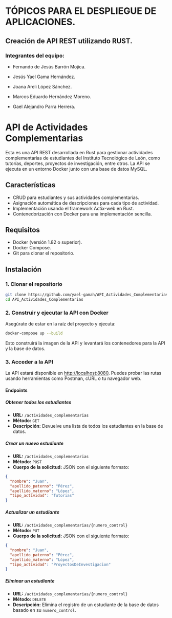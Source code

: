 # TÓPICOS PARA EL DESPLIEGUE DE APLICACIONES.

## Creación de API REST utilizando RUST.

### Integrantes del equipo:

- Fernando de Jesús Barrón Mojica.

- Jesús Yael Gama Hernández.

- Joana Areli López Sánchez.

- Marcos Eduardo Hernández Moreno.

- Gael Alejandro Parra Herrera.

# API de Actividades Complementarias

Esta es una API REST desarrollada en Rust para gestionar actividades complementarias de estudiantes del Instituto Tecnológico de León, como tutorías, deportes, proyectos de investigación, entre otros. La API se ejecuta en un entorno Docker junto con una base de datos MySQL.

## Características

- CRUD para estudiantes y sus actividades complementarias.
- Asignación automática de descripciones para cada tipo de actividad.
- Implementación usando el framework Actix-web en Rust.
- Contenedorización con Docker para una implementación sencilla.

## Requisitos

- Docker (versión 1.82 o superior).
- Docker Compose.
- Git para clonar el repositorio.

## Instalación

### 1. Clonar el repositorio

   ```bash
   git clone https://github.com/yael-gamah/API_Actividades_Complementarias.git
   cd API_Actividades_Complementarias
  ```
### 2. Construir y ejecutar la API con Docker

Asegúrate de estar en la raíz del proyecto y ejecuta:

```bash
docker-compose up --build
```
Esto construirá la imagen de la API y levantará los contenedores para la API y la base de datos.

### 3. Acceder a la API

La API estará disponible en [http://localhost:8080](http://localhost:5050). Puedes probar las rutas usando herramientas como Postman, cURL o tu navegador web.

#### Endpoints

##### Obtener todos los estudiantes
- **URL:** `/actividades_complementarias`
- **Método:** `GET`
- **Descripción:** Devuelve una lista de todos los estudiantes en la base de datos.

##### Crear un nuevo estudiante
- **URL:** `/actividades_complementarias`
- **Método:** `POST`
- **Cuerpo de la solicitud:** JSON con el siguiente formato:

```json
{
  "nombre": "Juan",
  "apellido_paterno": "Pérez",
  "apellido_materno": "López",
  "tipo_actividad": "Tutorias"
}
```
##### Actualizar un estudiante
- **URL:** `/actividades_complementarias/{numero_control}`
- **Método:** `PUT`
- **Cuerpo de la solicitud:** JSON con el siguiente formato:

```json
{
  "nombre": "Juan",
  "apellido_paterno": "Pérez",
  "apellido_materno": "López",
  "tipo_actividad": "ProyectosDeInvestigacion"
}
```
##### Eliminar un estudiante
- **URL:** `/actividades_complementarias/{numero_control}`
- **Método:** `DELETE`
- **Descripción:** Elimina el registro de un estudiante de la base de datos basado en su `numero_control`.








